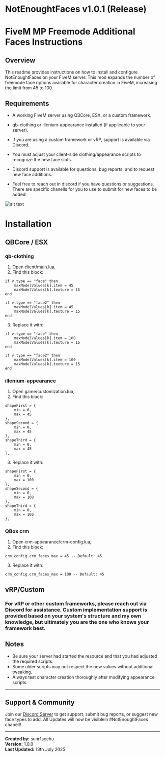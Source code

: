 # NotEnoughtFaces v1.0.1 (Release)
# FiveM MP Freemode Additional Faces Instructions

## Overview

This readme provides instructions on how to install and configure NotEnoughtFaces on your FiveM server. This mod expands the number of freemode face options available for character creation in FiveM, increasing the limit from 45 to 100.

## Requirements

- A working FiveM server using QBCore, ESX, or a custom framework.

- qb-clothing or illenium-appearance installed (if applicable to your server).

- If you are using a custom framework or vRP, support is available via Discord.

- You must adjust your client-side clothing/appearance scripts to recognize the new face slots.

- Discord support is available for questions, bug reports, and to request new face additions.

- Feel free to reach out in discord if you have questions or suggestions. There are specific chanells for you to use to submit for new faces to be added!

![alt text][logo]

[logo]: https://r2.fivemanage.com/xEb6bHmDhTgwVdhHMh47w/notenoughtfacesguide.jpg "NotEnoughtFaces Forum in Discord"

# Installation

## QBCore / ESX

### qb-clothing
1. Open client/main.lua,
2. Find this block: 

```
if v.type == "face" then
    maxModelValues[k].item = 45
    maxModelValues[k].texture = 15
end

if v.type == "face2" then
    maxModelValues[k].item = 45
    maxModelValues[k].texture = 15
end
```

3. Replace it with:

```
if v.type == "face" then
    maxModelValues[k].item = 100
    maxModelValues[k].texture = 15
end

if v.type == "face2" then
    maxModelValues[k].item = 100
    maxModelValues[k].texture = 15
end
```

### illenium-appearance

1. Open game/customization.lua,
2. Find this block: 

```
shapeFirst = {
    min = 0,
    max = 45
},
shapeSecond = {
    min = 0,
    max = 45
},
shapeThird = {
    min = 0,
    max = 45
},
```

3. Replace it with:

```
shapeFirst = {
    min = 0,
    max = 100
},
shapeSecond = {
    min = 0,
    max = 100
},
shapeThird = {
    min = 0,
    max = 100
},
```

### QBox crm

1. Open crm-appearance/crm-config.lua,
2. Find this block: 

```
crm_config.crm_faces_max = 45 -- Default: 45
```

3. Replace it with:

```
crm_config.crm_faces_max = 100 -- Default: 45
```

## vRP/Custom

### For vRP or other custom frameworks, please reach out via Discord for assistance. Custom implementation support is provided based on your system's structure and my own knowledge, but ultimately you are the one who knows your framework best.

## Notes

- Be sure your server had started the resource and that you had adjusted the required scripts.
- Some older scripts may not respect the new values without additional tweaking.
- Always test character creation thoroughly after modifying appearance scripts.

---

## Support & Community

Join our [Discord Server](https://discord.gg/zH9fsKkBUP) to get support, submit bug reports, or suggest new face types to add.
All Updates will now be visiblein #NotEnoughtFaces chanell!

---

**Created by:** sunr1sechu\
**Version:** 1.0.0\
**Last Updated:** 13th July 2025
